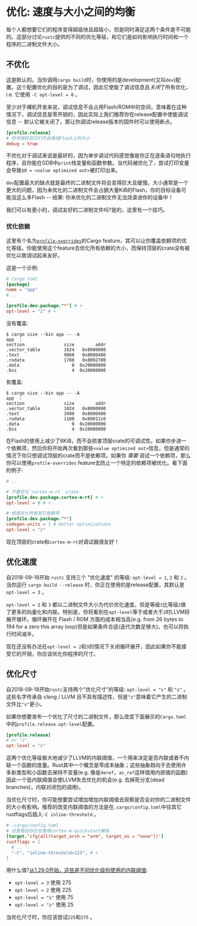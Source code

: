 # 优化: 速度与大小之间的均衡

每个人都想要它们的程序变得超级快且超级小，但是同时满足这两个条件是不可能的。这部分讨论`rustc`提供的不同的优化等级，和它们是如何影响执行时间和一个程序的二进制文件大小。

## 不优化

这是默认的。当你调用`cargo build`时，你使用的是development(又叫`dev`)配置。这个配置优化的目的是为了调试，因此它使能了调试信息且*关闭*了所有优化，i.e. 它使用 `-C opt-level = 0` 。

至少对于裸机开发来说，调试信息不会占用Flash/ROM中的空间，意味着在这种情况下，调试信息是零开销的，因此实际上我们推荐你在release配置中使能调试信息 -- 默认它被关闭了。那让你调试release版本的固件时可以使用断点。

``` toml
[profile.release]
# 符号很好且它们不会增加Flash上的大小
debug = true
```

不优化对于调试来说是最好的，因为单步调试代码感觉像是你正在逐条语句地执行程序，且你能在GDB中`print`栈变量和函数参数。当代码被优化了，尝试打印变量会导致`$0 = <value optimized out>`被打印出来。

`dev`配置最大的缺点就是最终的二进制文件将会变得巨大且缓慢。大小通常是一个更大的问题，因为未优化的二进制文件会占据大量KiB的Flash，你的目标设备可能没这么多Flash -- 结果: 你未优化的二进制文件无法烧录进你的设备中！

我们可以有更小的，调试友好的二进制文件吗?是的，这里有一个技巧。

### 优化依赖

这里有个名为[`profile-overrides`]的Cargo feature，其可以让你覆盖依赖项的优化等级。你能使用这个feature去优化所有依赖的大小，而保持顶层的crate没有被优化以致调试起来友好。

[`profile-overrides`]: https://doc.rust-lang.org/cargo/reference/profiles.html#overrides

这是一个示例:

``` toml
# Cargo.toml
[package]
name = "app"
# ..

[profile.dev.package."*"] # +
opt-level = "z" # +
```

没有覆盖:

``` text
$ cargo size --bin app -- -A
app  :
section               size        addr
.vector_table         1024   0x8000000
.text                 9060   0x8000400
.rodata               1708   0x8002780
.data                    0  0x20000000
.bss                     4  0x20000000
```

有覆盖:

``` text
$ cargo size --bin app -- -A
app  :
section               size        addr
.vector_table         1024   0x8000000
.text                 3490   0x8000400
.rodata               1100   0x80011c0
.data                    0  0x20000000
.bss                     4  0x20000000
```

在Flash的使用上减少了6KiB，而不会损害顶层crate的可调试性。如果你步进一个依赖项，然后你将开始再次看到那些`<value optimized out>`信息，但是通常的情况下你只想调试顶层的crate而不是依赖项。如果你 *需要* 调试一个依赖项，那么你可以使用`profile-overrides` feature去防止一个特定的依赖项被优化。看下面的例子:

``` toml
# ..

# 不要优化`cortex-m-rt` crate
[profile.dev.package.cortex-m-rt] # +
opt-level = 0 # +

# 但是优化所有其它依赖项
[profile.dev.package."*"]
codegen-units = 1 # better optimizations
opt-level = "z"
```

现在顶层的crate和`cortex-m-rt`对调试器很友好！

## 优化速度

自2018-09-18开始 `rustc` 支持三个 "优化速度" 的等级: `opt-level = 1`, `2` 和 `3` 。当你运行 `cargo build --release` 时，你正在使用的是release配置，其默认是 `opt-level = 3` 。

`opt-level = 2` 和 `3` 都以二进制文件大小为代价优化速度，但是等级`3`比等级`2`做了更多的向量化和内联。特别是，你将看到在`opt-level`等于或者大于`2`时LLVM将展开循环。循环展开在 Flash / ROM 方面的成本相当高(e.g. from 26 bytes to 194 for a zero this array loop)但是如果条件合适(迭代次数足够大)，也可以将执行时间减半。

现在还没有办法在`opt-level = 2`和`3`的情况下关闭循环展开，因此如果你不能接受它的开销，你应该优化你程序的尺寸。

## 优化尺寸

自2018-09-18开始`rustc`支持两个"优化尺寸"的等级: `opt-level = "s"` 和 `"z"` 。这些名字传承自 clang / LLVM 且不具有描述性，但是`"z"`意味着它产生的二进制文件比`"s"`更小。

如果你想要发布一个优化了尺寸的二进制文件，那么改变下面展示的`Cargo.toml`中的`profile.release.opt-level`配置。

``` toml
[profile.release]
# or "z"
opt-level = "s"
```

这两个优化等级极大地减少了LLVM的内联阈值，一个用来决定是否内联或者不内联一个函数的度量。Rust其中一个概念是零成本抽象；这些抽象趋向于去使用许多新类型和小函数去保持不变量(e.g. 像是`deref`，`as_ref`这样借用内部值的函数)因此一个低内联阈值会使LLVM失去优化的机会(e.g. 去掉死分支(dead branches)，内联对闭包的调用)。

当优化尺寸时，你可能想要尝试增加增加内联阈值去观察是否会对你的二进制文件的大小有影响。推荐的改变内联阈值的方法是在`.cargo/config.toml`中往其它rustflags后插入`-C inline-threshold` 。

``` toml
# .cargo/config.toml
# 这里假设你正在使用cortex-m-quickstart模板
[target.'cfg(all(target_arch = "arm", target_os = "none"))']
rustflags = [
  # ..
  "-C", "inline-threshold=123", # +
]
```

用什么值?[从1.29.0开始，这些是不同优化级别使用的内联阈值][inline-threshold]:

[inline-threshold]: https://github.com/rust-lang/rust/blob/1.29.0/src/librustc_codegen_llvm/back/write.rs#L2105-L2122

- `opt-level = 3` 使用 275
- `opt-level = 2` 使用 225
- `opt-level = "s"` 使用 75
- `opt-level = "z"` 使用 25

当优化尺寸时，你应该尝试`225`和`275` 。
